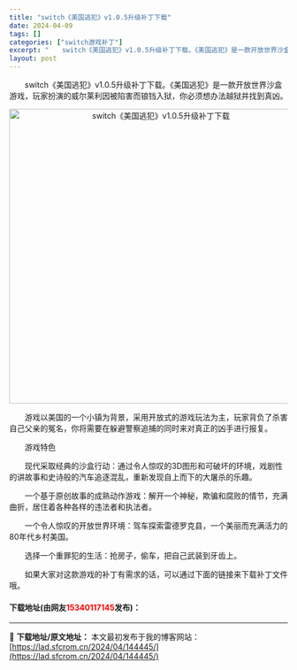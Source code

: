 ```yaml
---
title: "switch《美国逃犯》v1.0.5升级补丁下载"
date: 2024-04-09
tags: []
categories: ["switch游戏补丁"]
excerpt: "　　switch《美国逃犯》v1.0.5升级补丁下载。《美国逃犯》是一款开放世界沙盒游戏，玩家扮演的威尔莱利因被陷害而锒铛入狱，你必须想办法越狱并找到真凶。 　　游戏以美国的一个小镇为背景，采用开放式的游戏玩法为主，玩家背负了杀害自己父亲的冤名，你将需要在躲避警察追捕的同时来对真正的凶手进行报复。 &hellip;"
layout: post
---
```


 <p>　　switch《美国逃犯》v1.0.5升级补丁下载。《美国逃犯》是一款开放世界沙盒游戏，玩家扮演的威尔莱利因被陷害而锒铛入狱，你必须想办法越狱并找到真凶。</p> <p align="center"><img align="" border="0" src="https://lad.sfcrom.cn/wp-content/uploads/2024/04/20240409_6615244d0d543.webp" width="533" alt="switch《美国逃犯》v1.0.5升级补丁下载" /></p> <p>　　游戏以美国的一个小镇为背景，采用开放式的游戏玩法为主，玩家背负了杀害自己父亲的冤名，你将需要在躲避警察追捕的同时来对真正的凶手进行报复。</p> <p>　　游戏特色</p> <p>　　现代采取经典的沙盒行动：通过令人惊叹的3D图形和可破坏的环境，戏剧性的讲故事和史诗般的汽车追逐混乱，重新发现自上而下的大屠杀的乐趣。</p> <p>　　一个基于原创故事的成熟动作游戏：解开一个神秘，欺骗和腐败的情节，充满曲折，居住着各种各样的违法者和执法者。</p> <p>　　一个令人惊叹的开放世界环境：驾车探索雷德罗克县，一个美丽而充满活力的80年代乡村美国。</p> <p>　　选择一个重罪犯的生活：抢房子，偷车，把自己武装到牙齿上。</p> <p>　　如果大家对这款游戏的补丁有需求的话，可以通过下面的链接来下载补丁文件哦。</p> <p><h4>下载地址(由网友<font color="red">15340117145</font>发布)：</h4></p> 

---
📖 **下载地址/原文地址：** 本文最初发布于我的博客网站：[https://lad.sfcrom.cn/2024/04/144445/](https://lad.sfcrom.cn/2024/04/144445/)
